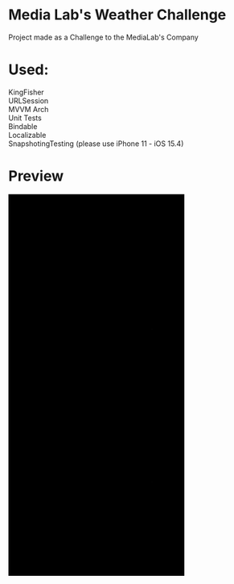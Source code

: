 # Media Lab's Weather Challenge
Project made as a Challenge to the MediaLab's Company

# Used:
KingFisher<br/>
URLSession<br/>
MVVM Arch<br/>
Unit Tests<br/>
Bindable<br/>
Localizable<br/>
SnapshotingTesting (please use iPhone 11 - iOS 15.4) <br/>

# Preview
<img src="https://github.com/renatomateusx/MediaLabWeatherChallenge/blob/master/MediaLabWeatherChallenge.gif" width="350" title="MediaLabs Challenge">
